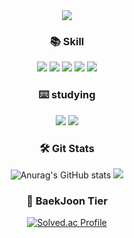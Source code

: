 <div align="center">
<!-- header -->
<img src="https://capsule-render.vercel.app/api?type=waving&color=0:58ACFA,100:2EFEF7&height=180&fontAlignY=36&section=header&text=Taek_2222%20Github%20🗂️&fontSize=35&fontColor=FAFAFA" />
  <h3> 📚 Skill </h3>
  <img src="https://img.shields.io/badge/C-A8B9CC?style=flat&logo=C&logoColor=white"/>
  <img src="https://img.shields.io/badge/C++-00599C?style=flat-square&logo=cplusplus&logoColor=white"/>
  <img src="https://img.shields.io/badge/HTML5-E34F26?style=flat&logo=HTML5&logoColor=white"/>
  <img src="https://img.shields.io/badge/CSS3-1572B6?style=flat&logo=CSS3&logoColor=white"/>
  <img src="https://img.shields.io/badge/Python-3776AB?style=flat&logo=Python&logoColor=white"/>
  <h3> ⌨️ studying </h3>
    <img src="https://img.shields.io/badge/Java-007396?style=flat-square&logo=Java&logoColor=white"/>
    <img src="https://img.shields.io/badge/Spring-6DB33F?style=flat-square&logo=Spring&logoColor=white"/>
</div>
<div align="center"; float: right;>
  <h3> 🛠️ Git Stats </h3>
  
  ![Anurag's GitHub stats](https://github-readme-stats.vercel.app/api?username=taek2222&show_icons=true&theme=algolia)
  <img src="https://github-readme-stats.vercel.app/api/top-langs/?username=taek2222&exclude_repo=dkssud8150.github.io&layout=compact&theme=algolia" />
  
  <h3> 💯 BaekJoon Tier </h3>
  
  [![Solved.ac Profile](http://mazassumnida.wtf/api/v2/generate_badge?boj=oot309)](https://solved.ac/oot309/)
</div>


